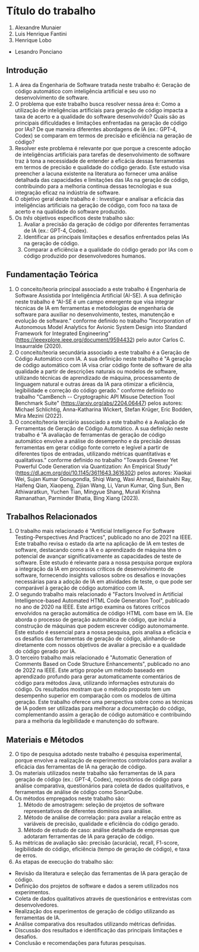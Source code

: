 # Título do trabalho

1. Alexandre Munaier 
1. Luis Henrique Fantini
2. Henrique Lobo

* Lesandro Ponciano

## Introdução

1. A área da Engenharia de Software tratada neste trabalho é: Geração de código automático com inteligência artificial e seu uso no desenvolvimento de software.
1. O problema que este trabalho busca resolver nessa área é: Como a utilização de inteligências artificiais para geração de código impacta a taxa de acerto e a qualidade do software desenvolvido? Quais são as principais dificuldades e limitações enfrentadas na geração de código por IAs? De que maneira diferentes abordagens de IA (ex.: GPT-4, Codex) se comparam em termos de precisão e eficiência na geração de código?
1. Resolver este problema é relevante por que porque a crescente adoção de inteligências artificiais para tarefas de desenvolvimento de software traz à tona a necessidade de entender a eficácia dessas ferramentas em termos de precisão e qualidade do código gerado. Este estudo visa preencher a lacuna existente na literatura ao fornecer uma análise detalhada das capacidades e limitações das IAs na geração de código, contribuindo para a melhoria contínua dessas tecnologias e sua integração eficaz na indústria de software.
1. O objetivo geral deste trabalho é : Investigar e analisar a eficácia das inteligências artificiais na geração de código, com foco na taxa de acerto e na qualidade do software produzido.
1. Os *três* objetivos específicos deste trabalho são:
   1. Avaliar a precisão da geração de código por diferentes ferramentas de IA (ex.: GPT-4, Codex).
   2. Identificar as principais limitações e desafios enfrentados pelas IAs na geração de código.
   3. Comparar a eficiência e a qualidade do código gerado por IAs com o código produzido por desenvolvedores humanos.

## Fundamentação Teórica

1. O conceito/teoria principal associado a este trabalho é Engenharia de Software Assistida por Inteligência Artificial (AI-SE). A sua definição neste trabalho é “AI-SE é um campo emergente que visa integrar técnicas de IA em ferramentas e metodologias de engenharia de software para auxiliar no desenvolvimento, testes, manutenção e evolução de software." conforme definido no trabalho "Incorporation of Autonomous Model Analytics for Avionic System Design into Standard Framework for Integrated Engineering"  (https://ieeexplore.ieee.org/document/9594432) pelo autor Carlos C. Insaurralde (2020).
1. O conceito/teoria secundária associado a este trabalho é a Geração de Código Automático com IA. A sua definição neste trabalho é "A geração de código automático com IA visa criar código fonte de software de alta qualidade a partir de descrições naturais ou modelos de software, utilizando técnicas de aprendizado de máquina, processamento de linguagem natural e outras áreas da IA para otimizar a eficiência, legibilidade e correção do código gerado." conforme definido no trabalho "CamBench -- Cryptographic API Misuse Detection Tool Benchmark Suite" (https://arxiv.org/abs/2204.06447) pelos autores: Michael Schlichtig, Anna-Katharina Wickert, Stefan Krüger, Eric Bodden, Mira Mezini (2022).
1. O conceito/teoria terciário associado a este trabalho é a Avaliação de Ferramentas de Geração de Código Automático. A sua definição neste trabalho é "A avaliação de ferramentas de geração de código automático envolve a análise do desempenho e da precisão dessas ferramentas em gerar código fonte correto e legível a partir de diferentes tipos de entradas, utilizando métricas quantitativas e qualitativas." conforme definido no trabalho "Towards Greener Yet Powerful Code Generation via Quantization: An Empirical Study"  (https://dl.acm.org/doi/10.1145/3611643.3616302) pelos autores: Xiaokai Wei, Sujan Kumar Gonugondla, Shiqi Wang, Wasi Ahmad, Baishakhi Ray, Haifeng Qian, Xiaopeng, Zijian Wang, Li, Varun Kumar, Qing Sun, Ben Athiwaratkun, Yuchen Tian, Mingyue Shang, Murali Krishna Ramanathan, Parminder Bhatia, Bing Xiang (2023).

## Trabalhos Relacionados

1. O trabalho mais relacionado é "Artificial Intelligence For Software Testing-Perspectives And Practices", publicado no ano de 2021 na IEEE. Este trabalho revisa o estado da arte na aplicação de IA em testes de software, destacando como a IA e o aprendizado de máquina têm o potencial de avançar significativamente as capacidades de teste de software. Este estudo é relevante para a nossa pesquisa porque explora a integração da IA em processos críticos de desenvolvimento de software, fornecendo insights valiosos sobre os desafios e inovações necessárias para a adoção de IA em atividades de teste, o que pode ser comparável à geração de código automático com IA.
2. O segundo trabalho mais relacionado é "Factors Involved in Artificial Intelligence-based Automated HTML Code Generation Tool", publicado no ano de 2020 na IEEE. Este artigo examina os fatores críticos envolvidos na geração automática de código HTML com base em IA. Ele aborda o processo de geração automática de código, que inclui a construção de máquinas que podem escrever código autonomamente. Este estudo é essencial para a nossa pesquisa, pois analisa a eficácia e os desafios das ferramentas de geração de código, alinhando-se diretamente com nossos objetivos de avaliar a precisão e a qualidade do código gerado por IA.
3. O terceiro trabalho mais relacionado é "Automatic Generation of Comments Based on Code Structure Enhancements", publicado no ano de 2022 na IEEE. Este artigo propõe um método baseado em aprendizado profundo para gerar automaticamente comentários de código para métodos Java, utilizando informações estruturais do código. Os resultados mostram que o método proposto tem um desempenho superior em comparação com os modelos de última geração. Este trabalho oferece uma perspectiva sobre como as técnicas de IA podem ser utilizadas para melhorar a documentação do código, complementando assim a geração de código automático e contribuindo para a melhoria da legibilidade e manutenção do software.

## Materiais e Métodos

2. O tipo de pesquisa adotado neste trabalho é pesquisa experimental, porque envolve a realização de experimentos controlados para avaliar a eficácia das ferramentas de IA na geração de código.
3. Os materiais utilizados neste trabalho são ferramentas de IA para geração de código (ex.: GPT-4, Codex), repositórios de código para análise comparativa, questionários para coleta de dados qualitativos, e ferramentas de análise de código como SonarQube.
4. Os métodos empregados neste trabalho são:
   1. Método de amostragem: seleção de projetos de software representativos de diferentes domínios para análise.
   2. Método de análise de correlação: para avaliar a relação entre as variáveis de precisão, qualidade e eficiência do código gerado.
   3. Método de estudo de caso: análise detalhada de empresas que adotaram ferramentas de IA para geração de código.
5. As métricas de avaliação são: precisão (acurácia), recall, F1-score, legibilidade do código, eficiência (tempo de geração de código), e taxa de erros.
6. As etapas de execução do trabalho são:
 - Revisão da literatura e seleção das ferramentas de IA para geração de código.
 - Definição dos projetos de software e dados a serem utilizados nos experimentos.
 - Coleta de dados qualitativos através de questionários e entrevistas com desenvolvedores.
 - Realização dos experimentos de geração de código utilizando as ferramentas de IA.
 - Análise comparativa dos resultados utilizando métricas definidas.
 - Discussão dos resultados e identificação das principais limitações e desafios.
 - Conclusão e recomendações para futuras pesquisas.
